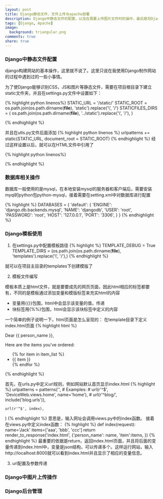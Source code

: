 ```yaml
---
layout: post
title: Django静态文件、文件上传与apache部署
description: Django中静态文件的配置，以及在需要上传图片文件时的操作，最后是将Django部署在Apache上的步骤和配置。
tags: [Django, Apache]
image:
  background: triangular.png
comments: true
share: true
---
```



### Django中静态文件配置

django构建网站的基本操作，这里就不说了。这里只说在我使用Django制作网站的过程中遇到过的一些小事情。

为了使Django能够识别CSS，JS和图片等静态文件，需要在项目根目录下建立static文件夹，并且在settings.py文件中设置如下：


{% highlight python linenos%}
STATIC_URL = '/static/'
STATIC_ROOT = os.path.join(os.path.dirname(__file__), 'static').replace('\\', '/')
STATICFILES_DIRS = (
    os.path.join(os.path.dirname(__file__), '../static').replace('\\', '/'),
)

{% endhighlight %}

并且在utls.py文件后面添加
{% highlight python linenos %}
urlpatterns += static(STATIC_URL, document_root = STATIC_ROOT)
{% endhighlight %}
经过这样设置以后，就可以在HTML文件中引用了

{% highlight python linenos%}
<link rel = "stylesheet" href="/static/css/bootstrap.min.css">
<script type="text/javascript" src="/static/js/jquery-2.1.1.js"></script>
{% endhighlight %}

### 数据库相关操作

数据库一般使用的是mysql，在本地安装mysql的服务器和客户端后，需要安装myql的python包python-mysql，接着需要在setting.xml中对数据库进行配置

{% highlight %}
DATABASES = {
    'default': {
        'ENGINE': 'django.db.backends.mysql',
        'NAME': 'djangodb',
        'USER': 'root',
        'PASSWORD': 'root',
        'HOST': '127.0.0.1',
        'PORT': '3306',
    }
}
{% endhighlight %}

### Django模板使用
1. 在settings.py中配置模板路径
{% highlight %}
TEMPLATE_DEBUG = True
TEMPLATE_DIRS = (os.path.join(os.path.dirname(__file__), 'templates').replace('\\', '/'),)
{% endhighlight %}

就可以在项目主目录的templates下创建模版了

2. 模板文件编写

模板本质上是html文件，就是要要成先的网页页面，因此html相应的标签都要有，不同的是模板通过添加变量和模版标签来充实html的内容

* 变量用{{}}包围，html中会显示该变量的值，传递 
* 块标签用{%%}包围，html会显示该块标签中定义的内容

一个简单的例子说明一下，html页面是怎么呈现的：
在template目录下定义index.html页面
{% highlight html %}
<html>  
<head><title>模板实例</title></head>  
<body>  
<p>Dear {{ person_name }},</p>  
<p>Here are the items you've ordered:</p>  

<ul>  
{% for item in item_list %}  
<li>{{ item }}</li>  
{% endfor %}  
</ul>  
  
</body>  
</html>  
{% endhighlight %}


首先，在urls.py中定义url规则，例如网站默认首页显示index.html
{% highlight %}
urlpatterns = patterns('',
    # Examples:
    # url(r'^$', 'DeviceWeb.views.home', name='home'),
    # url(r'^blog/', include('blog.urls')),

    url(r'^$', index),
)
{% endhighlight %}
意思是，输入网址会调用views.py中的index函数。
接着在views.py中定义index函数：
{% highlight %}
def index(request):
	name='Jack'
	items=['aaa', 'bbb', 'ccc']
    return render_to_response('index.html', {'person_name': name, 'item':items, })
{% endhighlight %}
最重要的依据是return，返回index.html页面，并且将后面的变量传递到index.html中，变量是json结构，可以传递多个。这样运行网站，输入http://localhost:8000就可以看到index.html并且显示了相应的变量信息。


3. url配置及参数传递

### Django中图片上传操作


### Django后台管理

